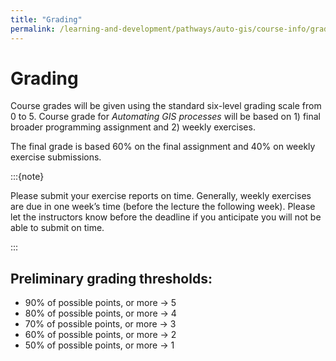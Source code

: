 ```yaml
---
title: "Grading"
permalink: /learning-and-development/pathways/auto-gis/course-info/grading/
---
```



# Grading

Course grades will be given using the standard six-level grading scale from 0 to 5.
Course grade for *Automating GIS processes* will be based on 1) final broader
programming assignment and 2) weekly exercises.

The final grade is based 60% on the final assignment and 40% on weekly exercise
submissions.


:::{note}

Please submit your exercise reports on time. Generally, weekly exercises are due in one week’s time (before the lecture the following week). Please let the instructors know before the deadline if you anticipate you will not be able to submit on time.

:::


## Preliminary grading thresholds:

- 90% of possible points, or more → 5
- 80% of possible points, or more → 4
- 70% of possible points, or more → 3
- 60% of possible points, or more → 2
- 50% of possible points, or more → 1
